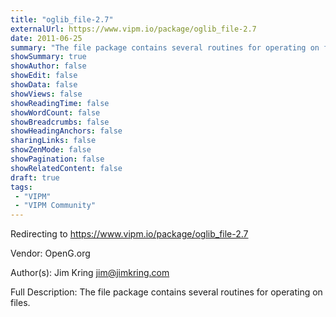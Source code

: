 ```yaml
---
title: "oglib_file-2.7"
externalUrl: https://www.vipm.io/package/oglib_file-2.7
date: 2011-06-25
summary: "The file package contains several routines for operating on files."
showSummary: true
showAuthor: false
showEdit: false
showData: false
showViews: false
showReadingTime: false
showWordCount: false
showBreadcrumbs: false
showHeadingAnchors: false
sharingLinks: false
showZenMode: false
showPagination: false
showRelatedContent: false
draft: true
tags:
 - "VIPM"
 - "VIPM Community"
---
```


Redirecting to https://www.vipm.io/package/oglib_file-2.7

Vendor: OpenG.org

Author(s): Jim Kring <jim@jimkring.com>
 
Full Description:
The file package contains several routines for operating on files.